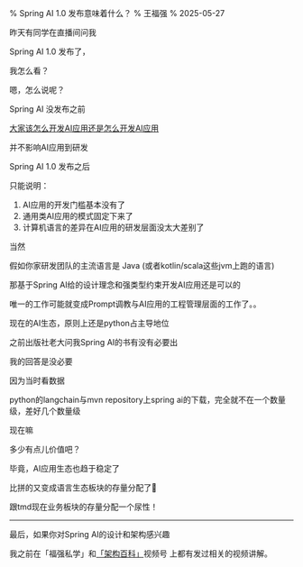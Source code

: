 % Spring AI 1.0 发布意味着什么？
% 王福强
% 2025-05-27


昨天有同学在直播间问我

Spring AI 1.0 发布了，

我怎么看？

嗯，怎么说呢？

Spring AI 没发布之前

[大家该怎么开发AI应用还是怎么开发AI应用](https://youtu.be/3km1LznvqvY)

并不影响AI应用到研发

Spring AI 1.0 发布之后

只能说明：

1. AI应用的开发门槛基本没有了
2. 通用类AI应用的模式固定下来了
3. 计算机语言的差异在AI应用的研发层面没太大差别了

当然

假如你家研发团队的主流语言是 Java (或者kotlin/scala这些jvm上跑的语言)

那基于Spring AI给的设计理念和强类型约束开发AI应用还是可以的

唯一的工作可能就变成Prompt调教与AI应用的工程管理层面的工作了。。

现在的AI生态，原则上还是python占主导地位

之前出版社老大问我Spring AI的书有没有必要出

我的回答是没必要

因为当时看数据

python的langchain与mvn repository上spring ai的下载，完全就不在一个数量级，差好几个数量级

现在嘛

多少有点儿价值吧？

毕竟，AI应用生态也趋于稳定了

比拼的又变成语言生态板块的存量分配了🤣

跟tmd现在业务板块的存量分配一个尿性！

---

最后，如果你对Spring AI的设计和架构感兴趣

我之前在「福强私学」和[「架构百科」](https://jiagoubaike.com/)视频号 上都有发过相关的视频讲解。


